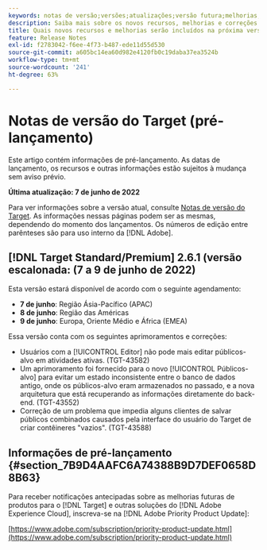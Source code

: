 ```yaml
---
keywords: notas de versão;versões;atualizações;versão futura;melhorias;novos recursos;correções;atualizações;pré-lançamento
description: Saiba mais sobre os novos recursos, melhorias e correções incluídos na próxima versão do Adobe Target, incluindo SDKs, APIs e bibliotecas JavaScript.
title: Quais novos recursos e melhorias serão incluídos na próxima versão?
feature: Release Notes
exl-id: f2783042-f6ee-4f73-b487-ede11d55d530
source-git-commit: a605bc14ea60d982e4120fb0c19daba37ea3524b
workflow-type: tm+mt
source-wordcount: '241'
ht-degree: 63%

---
```


# Notas de versão do Target (pré-lançamento)

Este artigo contém informações de pré-lançamento. As datas de lançamento, os recursos e outras informações estão sujeitos à mudança sem aviso prévio.

**Última atualização: 7 de junho de 2022**

Para ver informações sobre a versão atual, consulte [Notas de versão do Target](release-notes.md). As informações nessas páginas podem ser as mesmas, dependendo do momento dos lançamentos. Os números de edição entre parênteses são para uso interno da [!DNL Adobe].

## [!DNL Target Standard/Premium] 2.6.1 (versão escalonada: (7 a 9 de junho de 2022)

Esta versão estará disponível de acordo com o seguinte agendamento:

* **7 de junho**: Região Ásia-Pacífico (APAC)
* **8 de junho**: Região das Américas
* **9 de junho**: Europa, Oriente Médio e África (EMEA)

Essa versão conta com os seguintes aprimoramentos e correções:

* Usuários com a [!UICONTROL Editor] não pode mais editar públicos-alvo em atividades ativas. (TGT-43582)
* Um aprimoramento foi fornecido para o novo [!UICONTROL Públicos-alvo] para evitar um estado inconsistente entre o banco de dados antigo, onde os públicos-alvo eram armazenados no passado, e a nova arquitetura que está recuperando as informações diretamente do back-end. (TGT-43552)
* Correção de um problema que impedia alguns clientes de salvar públicos combinados causados pela interface do usuário do Target de criar contêineres &quot;vazios&quot;. (TGT-43588)

## Informações de pré-lançamento {#section_7B9D4AAFC6A74388B9D7DEF0658D8B63}

Para receber notificações antecipadas sobre as melhorias futuras de produtos para o [!DNL Target] e outras soluções do [!DNL Adobe Experience Cloud], inscreva-se na [!DNL Adobe Priority Product Update]:

[https://www.adobe.com/subscription/priority-product-update.html](https://www.adobe.com/subscription/priority-product-update.html)
